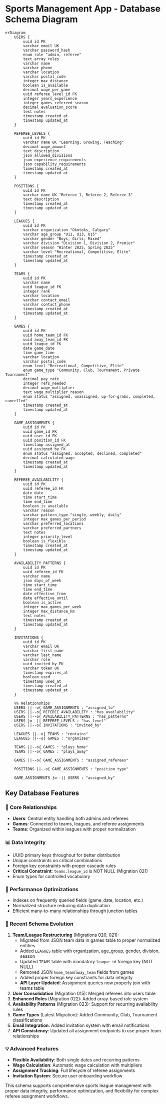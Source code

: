 # Sports Management App - Database Schema Diagram

```mermaid
erDiagram
    USERS {
        uuid id PK
        varchar email UK
        varchar password_hash
        enum role "admin, referee"
        text_array roles
        varchar name
        varchar phone
        varchar location
        varchar postal_code
        integer max_distance
        boolean is_available
        decimal wage_per_game
        uuid referee_level_id FK
        integer years_experience
        integer games_refereed_season
        decimal evaluation_score
        text notes
        timestamp created_at
        timestamp updated_at
    }

    REFEREE_LEVELS {
        uuid id PK
        varchar name UK "Learning, Growing, Teaching"
        decimal wage_amount
        text description
        json allowed_divisions
        json experience_requirements
        json capability_requirements
        timestamp created_at
        timestamp updated_at
    }

    POSITIONS {
        uuid id PK
        varchar name UK "Referee 1, Referee 2, Referee 3"
        text description
        timestamp created_at
        timestamp updated_at
    }

    LEAGUES {
        uuid id PK
        varchar organization "Okotoks, Calgary"
        varchar age_group "U11, U13, U15"
        varchar gender "Boys, Girls, Mixed"
        varchar division "Division 1, Division 2, Premier"
        varchar season "Winter 2025, Spring 2025"
        varchar level "Recreational, Competitive, Elite"
        timestamp created_at
        timestamp updated_at
    }

    TEAMS {
        uuid id PK
        varchar name
        uuid league_id FK
        integer rank
        varchar location
        varchar contact_email
        varchar contact_phone
        timestamp created_at
        timestamp updated_at
    }

    GAMES {
        uuid id PK
        uuid home_team_id FK
        uuid away_team_id FK
        uuid league_id FK
        date game_date
        time game_time
        varchar location
        varchar postal_code
        enum level "Recreational, Competitive, Elite"
        enum game_type "Community, Club, Tournament, Private Tournament"
        decimal pay_rate
        integer refs_needed
        decimal wage_multiplier
        text wage_multiplier_reason
        enum status "assigned, unassigned, up-for-grabs, completed, cancelled"
        timestamp created_at
        timestamp updated_at
    }

    GAME_ASSIGNMENTS {
        uuid id PK
        uuid game_id FK
        uuid user_id FK
        uuid position_id FK
        timestamp assigned_at
        uuid assigned_by FK
        enum status "assigned, accepted, declined, completed"
        decimal calculated_wage
        timestamp created_at
        timestamp updated_at
    }

    REFEREE_AVAILABILITY {
        uuid id PK
        uuid referee_id FK
        date date
        time start_time
        time end_time
        boolean is_available
        varchar reason
        varchar pattern_type "single, weekly, daily"
        integer max_games_per_period
        varchar preferred_locations
        varchar preferred_partners
        text notes
        integer priority_level
        boolean is_flexible
        timestamp created_at
        timestamp updated_at
    }

    AVAILABILITY_PATTERNS {
        uuid id PK
        uuid referee_id FK
        varchar name
        json days_of_week
        time start_time
        time end_time
        date effective_from
        date effective_until
        boolean is_active
        integer max_games_per_week
        integer max_distance_km
        text notes
        timestamp created_at
        timestamp updated_at
    }

    INVITATIONS {
        uuid id PK
        varchar email UK
        varchar first_name
        varchar last_name
        varchar role
        uuid invited_by FK
        varchar token UK
        timestamp expires_at
        boolean used
        timestamp used_at
        timestamp created_at
        timestamp updated_at
    }

    %% Relationships
    USERS ||--o{ GAME_ASSIGNMENTS : "assigned_to"
    USERS ||--o{ REFEREE_AVAILABILITY : "has_availability"
    USERS ||--o{ AVAILABILITY_PATTERNS : "has_patterns"
    USERS }o--|| REFEREE_LEVELS : "has_level"
    USERS ||--o{ INVITATIONS : "invited_by"

    LEAGUES ||--o{ TEAMS : "contains"
    LEAGUES ||--o{ GAMES : "organizes"

    TEAMS ||--o{ GAMES : "plays_home"
    TEAMS ||--o{ GAMES : "plays_away"

    GAMES ||--o{ GAME_ASSIGNMENTS : "assigned_referees"

    POSITIONS ||--o{ GAME_ASSIGNMENTS : "position_type"

    GAME_ASSIGNMENTS }o--|| USERS : "assigned_by"
```

## Key Database Features

### 🔗 **Core Relationships**
- **Users**: Central entity handling both admins and referees
- **Games**: Connected to teams, leagues, and referee assignments
- **Teams**: Organized within leagues with proper normalization

### 📊 **Data Integrity**
- UUID primary keys throughout for better distribution
- Unique constraints on critical combinations
- Foreign key constraints with proper cascade rules
- **Critical Constraint**: `teams.league_id` is NOT NULL (Migration 021)
- Enum types for controlled vocabulary

### 🚀 **Performance Optimizations**
- Indexes on frequently queried fields (game_date, location, etc.)
- Normalized structure reducing data duplication
- Efficient many-to-many relationships through junction tables

### 🔄 **Recent Schema Evolution**
1. **Team/League Restructuring** (Migrations 020, 021): 
   - Migrated from JSON team data in games table to proper normalized entities
   - Added `LEAGUES` table with organization, age_group, gender, division, season
   - Updated `TEAMS` table with mandatory `league_id` foreign key (NOT NULL)
   - Removed JSON `home_team`/`away_team` fields from games
   - Added proper foreign key constraints for data integrity
   - **API Layer Updated**: Assignment queries now properly join with teams table
2. **User Consolidation** (Migration 015): Merged referees into users table
3. **Enhanced Roles** (Migration 022): Added array-based role system
4. **Availability Patterns** (Migration 023): Support for recurring availability rules
5. **Game Types** (Latest Migration): Added Community, Club, Tournament classifications
6. **Email Integration**: Added invitation system with email notifications
7. **API Consistency**: Updated all assignment endpoints to use proper team relationships

### 💡 **Advanced Features**
- **Flexible Availability**: Both single dates and recurring patterns
- **Wage Calculation**: Automatic wage calculation with multipliers
- **Assignment Tracking**: Full lifecycle of referee assignments
- **Invitation System**: Secure user onboarding workflow

This schema supports comprehensive sports league management with proper data integrity, performance optimization, and flexibility for complex referee assignment workflows.